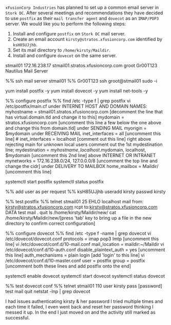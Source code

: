 `xFusionCorp Industries` has planned to set up a common email server in `Stork DC`. After several meetings and recommendations they have decided to use `postfix` as their `mail transfer agent` and `dovecot` as an `IMAP/POP3` server. We would like you to perform the following steps:
1.  Install and configure `postfix` on `Stork DC` mail server.    
2.  Create an email account `kirsty@stratos.xfusioncorp.com` identified by `ksH85UJjhb`.    
3.  Set its mail directory to `/home/kirsty/Maildir`.    
4.  Install and configure `dovecot` on the same server.

stmail01
172.16.238.17
stmail01.stratos.xfusioncorp.com
groot
Gr00T123
Nautilus Mail Server

%% ssh mail server stmail01 %% Gr00T123
ssh groot@stmail01
sudo -i

yum install postfix -y
yum install dovecot -y
yum install net-tools -y

%% configure postfix %%
find /etc -type f | grep postfix
vi /etc/postfix/main.cf
	under INTERNET HOST AND DOMAIN NAMES:
		myhostname = stmail01.stratos.xfusioncorp.com [decomment the line that has virtual.domain.tld and change it to this]
		mydomain = stratos.xfusioncorp.com [uncomment this line a few below the one above and change this from domain.tld]
	under SENDING MAIL
		myorigin = $mydomain
	under RECEIVING MAIL 
		inet_interfaces = all [uncomment this line]
		# inet_interfaces = localhost [comment out this line]
	right above rejecting main for unknown local users
		comment out the 1st mydestination line;
		mydestination = $myhostname, localhost.$mydomain, localhost, $mydomain [uncomment this 2nd line]
	above INTERNET OR INTRANET
		mynetworks = 172.16.238.0/24, 127.0.0.0/8 [uncomment the top line and change the cidr]
	under DELIVERY TO MAILBOX
		home_mailbox = Maildir/ [uncomment this line]

systemctl start postfix
systemctl status postfix

%% add user as per request %% ksH85UJjhb
useradd kirsty
passwd kirsty

%% test postfix %%
telnet stmail01 25
EHLO localhost
mail from: kirsty@stratos.xfusioncorp.com
rcpt to:kirsty@stratos.xfusioncorp.com
DATA
test mail
.
quit
ls /home/kirsty/Maildir/new/
cat /home/kirsty/Maildir/new/[press 'tab' key to bring up a file in the new directory to confirm correct configuration]

%% configure dovecot %%
find /etc -type f -name | grep dovecot
vi /etc/dovecot/dovecot.conf
	protocols = imap pop3 lmtp [uncomment this line]
vi /etc/dovecot/conf.d/10-mail.conf
	mail_location = maildir:~/Maildir
vi /etc/dovecot/conf.d/10-auth.conf
	disable_plaintext_auth = yes [uncomment this line]
	auth_mechanisms = plain login [add 'login' to this line]
vi /etc/dovecot/conf.d/10-master.conf
	user = postfix
	group = postfix [uncomment both these lines and add postfix onto the end]

systemctl enable dovecot
systemctl start dovecot
systemctl status dovecot

%% test dovecot conf %%
telnet stmail01 110
user kirsty
pass [password]
test mail
quit
netstat -lnp | grep dovecot


I had issues authenticating kirsty & her password I tried multiple times and each time it failed, I even went back and reset her password thinking I messed it up.  In the end I just moved on and the activity still marked as successful.